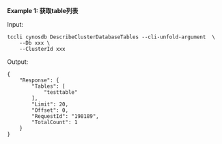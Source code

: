 **Example 1: 获取table列表**



Input: 

```
tccli cynosdb DescribeClusterDatabaseTables --cli-unfold-argument  \
    --Db xxx \
    --ClusterId xxx
```

Output: 
```
{
    "Response": {
        "Tables": [
            "testtable"
        ],
        "Limit": 20,
        "Offset": 0,
        "RequestId": "198189",
        "TotalCount": 1
    }
}
```

